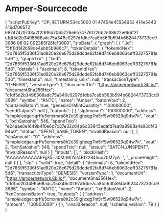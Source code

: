 # Amper-Sourcecode

{
  "scriptPubKey": "OP_RETURN 534c5000 01 47454e45534953 414e5443 416d706572 68747470733a2f2f616d7065726e6574776f726b2e38622e696f2f c1df5d2b3496568adc75a346c0297d1dbe7ca8b563b594b6624473733cc93686 08 02 002386f26fc10000",
  "slpData": {
    "graph": [
      {
        "_id": "5ff6d142b58ce4ebb5b986c7",
        "tokenDetails": {
          "tokenIdHex": "2d7869f5336f51ad920e26e675d29dcde62fa8d746eb8063ceff33275781a5d6"
        },
        "graphTxn": {
          "txid": "2d7869f5336f51ad920e26e675d29dcde62fa8d746eb8063ceff33275781a5d6",
          "details": {
            "decimals": 8,
            "tokenIdHex": "2d7869f5336f51ad920e26e675d29dcde62fa8d746eb8063ceff33275781a5d6",
            "timestamp": null,
            "timestamp_unix": null,
            "transactionType": "GENESIS",
            "versionType": 1,
            "documentUri": "https://ampernetwork.8b.io/",
            "documentSha256Hex": "c1df5d2b3496568adc75a346c0297d1dbe7ca8b563b594b6624473733cc93686",
            "symbol": "ANTC",
            "name": "Amper",
            "batonVout": 2,
            "containsBaton": true,
            "genesisOrMintQuantity": "100000000",
            "sendOutputs": null
          },
          "outputs": [
            {
              "slpAmount": "100000000",
              "address": "simpleledger:qrffu5cmxmrs8h2c39lghxqg7m5rf5w96520q94w7k",
              "vout": 1,
              "bchSatoshis": 546,
              "spendTxid": "e24aae8e1649b4f0e6d7c37e32c64b6c33945edafd7ea0a8998a4a93df4394b0",
              "status": "SPENT_SAME_TOKEN",
              "invalidReason": null
            },
            {
              "slpAmount": "0",
              "address": "simpleledger:qrffu5cmxmrs8h2c39lghxqg7m5rf5w96520q94w7k",
              "vout": 2,
              "bchSatoshis": 546,
              "spendTxid": null,
              "status": "BATON_UNSPENT",
              "invalidReason": null
            }
          ],
          "inputs": [],
          "_blockHash": "AAAAAAAAAAAFFjjX5+a0MrM/Yo/4Bt2284huq70M7yA=",
          "_pruneHeight": null
        }
      }
    ],
    "slp": {
      "valid": true,
      "detail": {
        "decimals": 8,
        "tokenIdHex": "2d7869f5336f51ad920e26e675d29dcde62fa8d746eb8063ceff33275781a5d6",
        "transactionType": "GENESIS",
        "versionType": 1,
        "documentUri": "https://ampernetwork.8b.io/",
        "documentSha256Hex": "c1df5d2b3496568adc75a346c0297d1dbe7ca8b563b594b6624473733cc93686",
        "symbol": "ANTC",
        "name": "Amper",
        "txnBatonVout": 2,
        "txnContainsBaton": true,
        "outputs": [
          {
            "address": "simpleledger:qrffu5cmxmrs8h2c39lghxqg7m5rf5w96520q94w7k",
            "amount": "100000000"
          }
        ]
      },
      "invalidReason": null,
      "schema_version": 79
    }
  }
}
